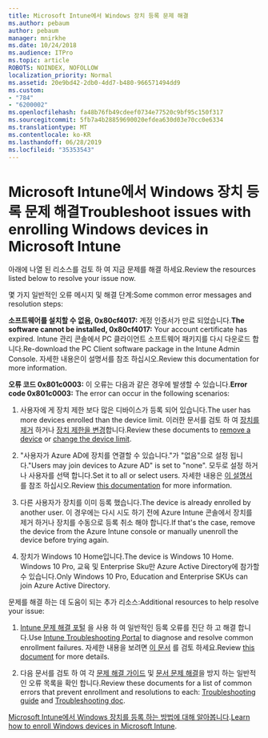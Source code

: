 ```yaml
---
title: Microsoft Intune에서 Windows 장치 등록 문제 해결
ms.author: pebaum
author: pebaum
manager: mnirkhe
ms.date: 10/24/2018
ms.audience: ITPro
ms.topic: article
ROBOTS: NOINDEX, NOFOLLOW
localization_priority: Normal
ms.assetid: 20e9bd42-2db0-4dd7-b480-966571494dd9
ms.custom:
- "784"
- "6200002"
ms.openlocfilehash: fa48b76fb49cdeef0734e77520c9bf95c150f317
ms.sourcegitcommit: 5fb7a4b28859690020efdea630d03e70cc0e6334
ms.translationtype: MT
ms.contentlocale: ko-KR
ms.lasthandoff: 06/28/2019
ms.locfileid: "35353543"
---
```

# <a name="troubleshoot-issues-with-enrolling-windows-devices-in-microsoft-intune"></a><span data-ttu-id="13676-102">Microsoft Intune에서 Windows 장치 등록 문제 해결</span><span class="sxs-lookup"><span data-stu-id="13676-102">Troubleshoot issues with enrolling Windows devices in Microsoft Intune</span></span>

<span data-ttu-id="13676-103">아래에 나열 된 리소스를 검토 하 여 지금 문제를 해결 하세요.</span><span class="sxs-lookup"><span data-stu-id="13676-103">Review the resources listed below to resolve your issue now.</span></span>
  
<span data-ttu-id="13676-104">몇 가지 일반적인 오류 메시지 및 해결 단계:</span><span class="sxs-lookup"><span data-stu-id="13676-104">Some common error messages and resolution steps:</span></span>
  
 <span data-ttu-id="13676-105">**소프트웨어를 설치할 수 없음, 0x80cf4017:** 계정 인증서가 만료 되었습니다.</span><span class="sxs-lookup"><span data-stu-id="13676-105">**The software cannot be installed, 0x80cf4017:** Your account certificate has expired.</span></span> <span data-ttu-id="13676-106">Intune 관리 콘솔에서 PC 클라이언트 소프트웨어 패키지를 다시 다운로드 합니다.</span><span class="sxs-lookup"><span data-stu-id="13676-106">Re-download the PC Client software package in the Intune Admin Console.</span></span> <span data-ttu-id="13676-107">자세한 내용은이 설명서를 참조 하십시오.</span><span class="sxs-lookup"><span data-stu-id="13676-107">Review this documentation for more information.</span></span>
  
 <span data-ttu-id="13676-108">**오류 코드 0x801c0003:** 이 오류는 다음과 같은 경우에 발생할 수 있습니다.</span><span class="sxs-lookup"><span data-stu-id="13676-108">**Error code 0x801c0003:** The error can occur in the following scenarios:</span></span>
  
1. <span data-ttu-id="13676-109">사용자에 게 장치 제한 보다 많은 디바이스가 등록 되어 있습니다.</span><span class="sxs-lookup"><span data-stu-id="13676-109">The user has more devices enrolled than the device limit.</span></span> <span data-ttu-id="13676-110">이러한 문서를 검토 하 여 [장치를 제거](https://docs.microsoft.com/intune/devices-wipe) 하거나 [장치 제한을 변경](https://docs.microsoft.com/intune/enrollment-restrictions-set#set-device-limit-restrictions)합니다.</span><span class="sxs-lookup"><span data-stu-id="13676-110">Review these documents to [remove a device](https://docs.microsoft.com/intune/devices-wipe) or [change the device limit](https://docs.microsoft.com/intune/enrollment-restrictions-set#set-device-limit-restrictions).</span></span>

2. <span data-ttu-id="13676-111">"사용자가 Azure AD에 장치를 연결할 수 있습니다."가 "없음"으로 설정 됩니다.</span><span class="sxs-lookup"><span data-stu-id="13676-111">"Users may join devices to Azure AD" is set to "none".</span></span> <span data-ttu-id="13676-112">모두로 설정 하거나 사용자를 선택 합니다.</span><span class="sxs-lookup"><span data-stu-id="13676-112">Set it to all or select users.</span></span> <span data-ttu-id="13676-113">자세한 내용은 [이 설명서](https://docs.microsoft.com/azure/active-directory/device-management-azure-portal#configure-device-settings) 를 참조 하십시오.</span><span class="sxs-lookup"><span data-stu-id="13676-113">Review [this documentation](https://docs.microsoft.com/azure/active-directory/device-management-azure-portal#configure-device-settings) for more information.</span></span>

3. <span data-ttu-id="13676-114">다른 사용자가 장치를 이미 등록 했습니다.</span><span class="sxs-lookup"><span data-stu-id="13676-114">The device is already enrolled by another user.</span></span> <span data-ttu-id="13676-115">이 경우에는 다시 시도 하기 전에 Azure Intune 콘솔에서 장치를 제거 하거나 장치를 수동으로 등록 취소 해야 합니다.</span><span class="sxs-lookup"><span data-stu-id="13676-115">If that's the case, remove the device from the Azure Intune console or manually unenroll the device before trying again.</span></span>

4. <span data-ttu-id="13676-116">장치가 Windows 10 Home입니다.</span><span class="sxs-lookup"><span data-stu-id="13676-116">The device is Windows 10 Home.</span></span> <span data-ttu-id="13676-117">Windows 10 Pro, 교육 및 Enterprise Sku만 Azure Active Directory에 참가할 수 있습니다.</span><span class="sxs-lookup"><span data-stu-id="13676-117">Only Windows 10 Pro, Education and Enterprise SKUs can join Azure Active Directory.</span></span>

<span data-ttu-id="13676-118">문제를 해결 하는 데 도움이 되는 추가 리소스:</span><span class="sxs-lookup"><span data-stu-id="13676-118">Additional resources to help resolve your issue:</span></span>
  
1. <span data-ttu-id="13676-119">[Intune 문제 해결 포털](https://devicemanagement.microsoft.com/#blade/Microsoft_Intune_DeviceSettings/TroubleshootBlade) 을 사용 하 여 일반적인 등록 오류를 진단 하 고 해결 합니다.</span><span class="sxs-lookup"><span data-stu-id="13676-119">Use [Intune Troubleshooting Portal](https://devicemanagement.microsoft.com/#blade/Microsoft_Intune_DeviceSettings/TroubleshootBlade) to diagnose and resolve common enrollment failures.</span></span> <span data-ttu-id="13676-120">자세한 내용을 보려면 [이 문서](https://docs.microsoft.com/intune/help-desk-operators) 를 검토 하세요.</span><span class="sxs-lookup"><span data-stu-id="13676-120">Review [this document](https://docs.microsoft.com/intune/help-desk-operators) for more details.</span></span>

2. <span data-ttu-id="13676-121">다음 문서를 검토 하 여 각 [문제 해결 가이드](https://support.microsoft.com/help/4089533/troubleshooting-windows-device-enrollment-problems-in-microsoft-intune) 및 [문서 문제 해결](https://docs.microsoft.com/intune-classic/troubleshoot/troubleshoot-device-enrollment-in-intune)을 방지 하는 일반적인 오류 목록을 확인 합니다.</span><span class="sxs-lookup"><span data-stu-id="13676-121">Review these documents for a list of common errors that prevent enrollment and resolutions to each: [Troubleshooting guide](https://support.microsoft.com/help/4089533/troubleshooting-windows-device-enrollment-problems-in-microsoft-intune) and [Troubleshooting doc](https://docs.microsoft.com/intune-classic/troubleshoot/troubleshoot-device-enrollment-in-intune).</span></span>

<span data-ttu-id="13676-122">[Microsoft Intune에서 Windows 장치를 등록 하는 방법에 대해 알아봅니다](https://docs.microsoft.com/intune/windows-enroll).</span><span class="sxs-lookup"><span data-stu-id="13676-122">[Learn how to enroll Windows devices in Microsoft Intune](https://docs.microsoft.com/intune/windows-enroll).</span></span>
